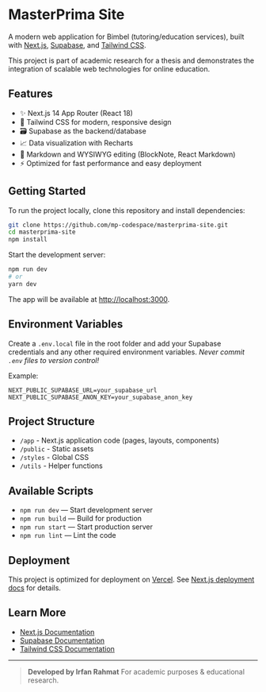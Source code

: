 # MasterPrima Site

A modern web application for Bimbel (tutoring/education services), built with [Next.js](https://nextjs.org/), [Supabase](https://supabase.com/), and [Tailwind CSS](https://tailwindcss.com/).

This project is part of academic research for a thesis and demonstrates the integration of scalable web technologies for online education.

## Features

* ✨ Next.js 14 App Router (React 18)
* 🎨 Tailwind CSS for modern, responsive design
* 🗃️ Supabase as the backend/database
* 📈 Data visualization with Recharts
* 📝 Markdown and WYSIWYG editing (BlockNote, React Markdown)
* ⚡ Optimized for fast performance and easy deployment

## Getting Started

To run the project locally, clone this repository and install dependencies:

```bash
git clone https://github.com/mp-codespace/masterprima-site.git
cd masterprima-site
npm install
```

Start the development server:

```bash
npm run dev
# or
yarn dev
```

The app will be available at [http://localhost:3000](http://localhost:3000).

## Environment Variables

Create a `.env.local` file in the root folder and add your Supabase credentials and any other required environment variables.
*Never commit `.env` files to version control!*

Example:

```env
NEXT_PUBLIC_SUPABASE_URL=your_supabase_url
NEXT_PUBLIC_SUPABASE_ANON_KEY=your_supabase_anon_key
```

## Project Structure

* `/app` - Next.js application code (pages, layouts, components)
* `/public` - Static assets
* `/styles` - Global CSS
* `/utils` - Helper functions

## Available Scripts

* `npm run dev` — Start development server
* `npm run build` — Build for production
* `npm run start` — Start production server
* `npm run lint` — Lint the code

## Deployment

This project is optimized for deployment on [Vercel](https://vercel.com/).
See [Next.js deployment docs](https://nextjs.org/docs/app/building-your-application/deploying) for details.

## Learn More

* [Next.js Documentation](https://nextjs.org/docs)
* [Supabase Documentation](https://supabase.com/docs)
* [Tailwind CSS Documentation](https://tailwindcss.com/docs)

---

> **Developed by Irfan Rahmat**
> For academic purposes & educational research.
